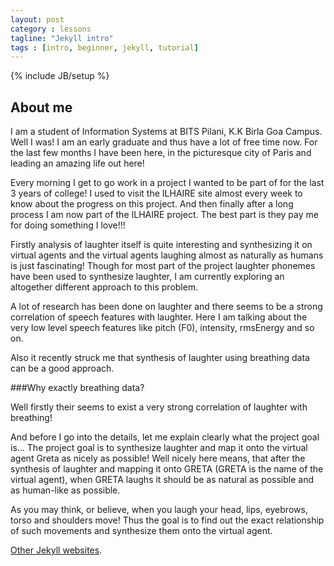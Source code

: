 ```yaml
---
layout: post
category : lessons
tagline: "Jekyll intro"
tags : [intro, beginner, jekyll, tutorial]
---
```

{% include JB/setup %}



## About me 

I am a student of Information Systems at BITS Pilani, K.K Birla Goa Campus. Well I was! 
I am an early graduate and thus have a lot of free time now. For the last few months I have been here, in the picturesque city of Paris and leading an amazing life out here!

Every morning I get to go work in a project I wanted to be part of for the last 3 years of college! I used to visit the ILHAIRE site almost every week to know about the progress on this project.
And then finally after a long process I am now part of the ILHAIRE project. The best part is they pay me for doing something I love!!!

Firstly analysis of laughter itself is quite interesting and synthesizing it on virtual agents and the virtual agents laughing almost as naturally as humans is just fascinating! 
Though for most part of the project laughter phonemes have been used to synthesize laughter, I am currently exploring an altogether different approach to this problem.

A lot of research has been done on laughter and there seems to be a strong correlation of speech features with laughter. Here I am talking about the very low level speech features like pitch (F0), intensity,
rmsEnergy and so on.

Also it recently struck me that synthesis of laughter using breathing data can be a good approach.

###Why exactly breathing data?

Well firstly their seems to exist a very strong correlation of laughter with breathing!

And before I go into the details, let me explain clearly what the project goal is...
The project goal is to synthesize laughter and map it onto the virtual agent Greta as nicely as possible! Well nicely here means, that after the synthesis of laughter and mapping it onto GRETA (GRETA is the 
name of the virtual agent), when GRETA laughs it should be as natural as possible and as human-like as possible.

As you may think, or believe, when you laugh your head, lips, eyebrows, torso and shoulders move! Thus the goal is to find out the exact relationship of such movements and synthesize them onto the virtual agent.



 [Other Jekyll websites](https://github.com/mojombo/jekyll/wiki/Sites).



